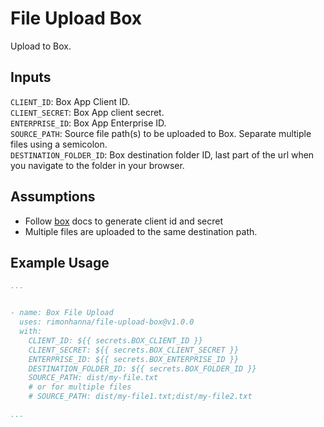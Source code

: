 # File Upload Box

Upload to Box.

## Inputs

`CLIENT_ID`: Box App Client ID.<br>
`CLIENT_SECRET`: Box App client secret.<br>
`ENTERPRISE_ID`: Box App Enterprise ID.<br>
`SOURCE_PATH`: Source file path(s) to be uploaded to Box. Separate multiple files using a semicolon.<br>
`DESTINATION_FOLDER_ID`: Box destination folder ID, last part of the url when you navigate to the folder in your browser.<br>

## Assumptions

- Follow [box](https://developer.box.com/guides/authentication/client-credentials/client-credentials-setup/) docs to generate client id and secret
- Multiple files are uploaded to the same destination path.

## Example Usage

```yaml
...


- name: Box File Upload
  uses: rimonhanna/file-upload-box@v1.0.0
  with:
    CLIENT_ID: ${{ secrets.BOX_CLIENT_ID }}
    CLIENT_SECRET: ${{ secrets.BOX_CLIENT_SECRET }}
    ENTERPRISE_ID: ${{ secrets.BOX_ENTERPRISE_ID }}
    DESTINATION_FOLDER_ID: ${{ secrets.BOX_FOLDER_ID }}
    SOURCE_PATH: dist/my-file.txt
    # or for multiple files
    # SOURCE_PATH: dist/my-file1.txt;dist/my-file2.txt

...
```
